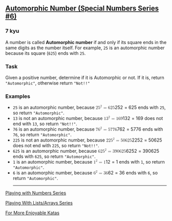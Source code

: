 <h2><a href=https://www.codewars.com/kata/5a58d889880385c2f40000aa/train/cpp target="_blank">Automorphic Number (Special Numbers Series  #6)</a></h2><h3>7 kyu</h3><p>A number is called <strong>Automorphic number</strong> if and only if its square ends in the same digits as the number itself. For example, <code>25</code> is an automorphic number because its square (<code>625</code>) ends with <code>25</code>.</p><h3 id="task">Task</h3><p>Given a positive number, determine if it is Automorphic or not. If it is, return <code>"Automorphic"</code>, otherwise return <code>"Not!!"</code></p><h3 id="examples">Examples</h3><ul><li><code>25</code> is an automorphic number, because <span class="katex"><span class="katex-mathml"><math xmlns="http://www.w3.org/1998/Math/MathML"><mrow><mn>2</mn><msup><mn>5</mn><mn>2</mn></msup><mo>=</mo><mn>625</mn></mrow> 25^2 = 625 </math></span><span aria-hidden="true" class="katex-html"><span class="base"><span style="height:0.8141em;" class="strut"></span><span class="mord">2</span><span class="mord"><span class="mord">5</span><span class="msupsub"><span class="vlist-t"><span class="vlist-r"><span style="height:0.8141em;" class="vlist"><span style="top:-3.063em;margin-right:0.05em;"><span style="height:2.7em;" class="pstrut"></span><span class="sizing reset-size6 size3 mtight"><span class="mord mtight">2</span></span></span></span></span></span></span></span><span style="margin-right:0.2778em;" class="mspace"></span><span class="mrel">=</span><span style="margin-right:0.2778em;" class="mspace"></span></span><span class="base"><span style="height:0.6444em;" class="strut"></span><span class="mord">625</span></span></span></span> ends with <code>25</code>, so return <code>"Automorphic"</code>.</li><li><code>13</code> is not an automorphic number, because <span class="katex"><span class="katex-mathml"><math xmlns="http://www.w3.org/1998/Math/MathML"><mrow><mn>1</mn><msup><mn>3</mn><mn>2</mn></msup><mo>=</mo><mn>169</mn></mrow> 13^2 = 169 </math></span><span aria-hidden="true" class="katex-html"><span class="base"><span style="height:0.8141em;" class="strut"></span><span class="mord">1</span><span class="mord"><span class="mord">3</span><span class="msupsub"><span class="vlist-t"><span class="vlist-r"><span style="height:0.8141em;" class="vlist"><span style="top:-3.063em;margin-right:0.05em;"><span style="height:2.7em;" class="pstrut"></span><span class="sizing reset-size6 size3 mtight"><span class="mord mtight">2</span></span></span></span></span></span></span></span><span style="margin-right:0.2778em;" class="mspace"></span><span class="mrel">=</span><span style="margin-right:0.2778em;" class="mspace"></span></span><span class="base"><span style="height:0.6444em;" class="strut"></span><span class="mord">169</span></span></span></span> does not end with <code>13</code>, so return <code>"Not!!"</code>.</li><li><code>76</code> is an automorphic number, because <span class="katex"><span class="katex-mathml"><math xmlns="http://www.w3.org/1998/Math/MathML"><mrow><mn>7</mn><msup><mn>6</mn><mn>2</mn></msup><mo>=</mo><mn>5776</mn></mrow> 76^2 = 5776 </math></span><span aria-hidden="true" class="katex-html"><span class="base"><span style="height:0.8141em;" class="strut"></span><span class="mord">7</span><span class="mord"><span class="mord">6</span><span class="msupsub"><span class="vlist-t"><span class="vlist-r"><span style="height:0.8141em;" class="vlist"><span style="top:-3.063em;margin-right:0.05em;"><span style="height:2.7em;" class="pstrut"></span><span class="sizing reset-size6 size3 mtight"><span class="mord mtight">2</span></span></span></span></span></span></span></span><span style="margin-right:0.2778em;" class="mspace"></span><span class="mrel">=</span><span style="margin-right:0.2778em;" class="mspace"></span></span><span class="base"><span style="height:0.6444em;" class="strut"></span><span class="mord">5776</span></span></span></span> ends with <code>76</code>, so return <code>"Automorphic"</code>.</li><li><code>225</code> is not an automorphic number, because <span class="katex"><span class="katex-mathml"><math xmlns="http://www.w3.org/1998/Math/MathML"><mrow><mn>22</mn><msup><mn>5</mn><mn>2</mn></msup><mo>=</mo><mn>50625</mn></mrow> 225^2 = 50625 </math></span><span aria-hidden="true" class="katex-html"><span class="base"><span style="height:0.8141em;" class="strut"></span><span class="mord">22</span><span class="mord"><span class="mord">5</span><span class="msupsub"><span class="vlist-t"><span class="vlist-r"><span style="height:0.8141em;" class="vlist"><span style="top:-3.063em;margin-right:0.05em;"><span style="height:2.7em;" class="pstrut"></span><span class="sizing reset-size6 size3 mtight"><span class="mord mtight">2</span></span></span></span></span></span></span></span><span style="margin-right:0.2778em;" class="mspace"></span><span class="mrel">=</span><span style="margin-right:0.2778em;" class="mspace"></span></span><span class="base"><span style="height:0.6444em;" class="strut"></span><span class="mord">50625</span></span></span></span> does not end with <code>225</code>, so return <code>"Not!!"</code>.</li><li><code>625</code> is an automorphic number, because <span class="katex"><span class="katex-mathml"><math xmlns="http://www.w3.org/1998/Math/MathML"><mrow><mn>62</mn><msup><mn>5</mn><mn>2</mn></msup><mo>=</mo><mn>390625</mn></mrow> 625^2 = 390625 </math></span><span aria-hidden="true" class="katex-html"><span class="base"><span style="height:0.8141em;" class="strut"></span><span class="mord">62</span><span class="mord"><span class="mord">5</span><span class="msupsub"><span class="vlist-t"><span class="vlist-r"><span style="height:0.8141em;" class="vlist"><span style="top:-3.063em;margin-right:0.05em;"><span style="height:2.7em;" class="pstrut"></span><span class="sizing reset-size6 size3 mtight"><span class="mord mtight">2</span></span></span></span></span></span></span></span><span style="margin-right:0.2778em;" class="mspace"></span><span class="mrel">=</span><span style="margin-right:0.2778em;" class="mspace"></span></span><span class="base"><span style="height:0.6444em;" class="strut"></span><span class="mord">390625</span></span></span></span> ends with <code>625</code>, so return <code>"Automorphic"</code>.</li><li><code>1</code> is an automorphic number, because <span class="katex"><span class="katex-mathml"><math xmlns="http://www.w3.org/1998/Math/MathML"><mrow><msup><mn>1</mn><mn>2</mn></msup><mo>=</mo><mn>1</mn></mrow> 1^2 = 1 </math></span><span aria-hidden="true" class="katex-html"><span class="base"><span style="height:0.8141em;" class="strut"></span><span class="mord"><span class="mord">1</span><span class="msupsub"><span class="vlist-t"><span class="vlist-r"><span style="height:0.8141em;" class="vlist"><span style="top:-3.063em;margin-right:0.05em;"><span style="height:2.7em;" class="pstrut"></span><span class="sizing reset-size6 size3 mtight"><span class="mord mtight">2</span></span></span></span></span></span></span></span><span style="margin-right:0.2778em;" class="mspace"></span><span class="mrel">=</span><span style="margin-right:0.2778em;" class="mspace"></span></span><span class="base"><span style="height:0.6444em;" class="strut"></span><span class="mord">1</span></span></span></span> ends with <code>1</code>, so return <code>"Automorphic"</code>.</li><li><code>6</code> is an automorphic number, because <span class="katex"><span class="katex-mathml"><math xmlns="http://www.w3.org/1998/Math/MathML"><mrow><msup><mn>6</mn><mn>2</mn></msup><mo>=</mo><mn>36</mn></mrow> 6^2 = 36 </math></span><span aria-hidden="true" class="katex-html"><span class="base"><span style="height:0.8141em;" class="strut"></span><span class="mord"><span class="mord">6</span><span class="msupsub"><span class="vlist-t"><span class="vlist-r"><span style="height:0.8141em;" class="vlist"><span style="top:-3.063em;margin-right:0.05em;"><span style="height:2.7em;" class="pstrut"></span><span class="sizing reset-size6 size3 mtight"><span class="mord mtight">2</span></span></span></span></span></span></span></span><span style="margin-right:0.2778em;" class="mspace"></span><span class="mrel">=</span><span style="margin-right:0.2778em;" class="mspace"></span></span><span class="base"><span style="height:0.6444em;" class="strut"></span><span class="mord">36</span></span></span></span> ends with <code>6</code>, so return <code>"Automorphic"</code>.<hr></li></ul><p><a href="https://www.codewars.com/collections/playing-with-numbers" data-turbolinks="false" target="_blank">Playing with Numbers Series</a></p><p><a href="https://www.codewars.com/collections/playing-with-lists-slash-arrays" data-turbolinks="false" target="_blank">Playing With Lists/Arrays Series</a></p><p><a href="http://www.codewars.com/users/MrZizoScream/authored" data-turbolinks="false" target="_blank">For More Enjoyable Katas</a></p>